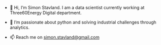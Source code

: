 - 👋 Hi, I’m Simon Stavland. I am a data scientist currently working at Three60Energy Digital department.
- 👀 I’m passionate about python and solving industrial challenges through analytics.

- 📫 Reach me on simon.stavland@gmail.com

<!---
StavisT/StavisT is a ✨ special ✨ repository because its `README.md` (this file) appears on your GitHub profile.
You can click the Preview link to take a look at your changes.
--->
